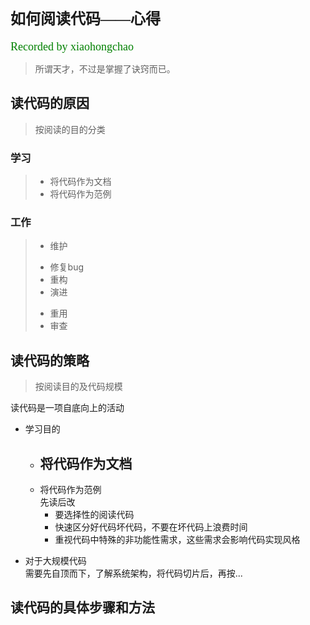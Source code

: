 # <font face="微软雅黑" size="5">如何阅读代码——心得</font>  
<font face="微软雅黑" color="green" size="4">Recorded by xiaohongchao</font>

>所谓天才，不过是掌握了诀窍而已。
  
## 读代码的原因
>按阅读的目的分类
 
### 学习  
>* 将代码作为文档
>* 将代码作为范例

### 工作
>* 维护
>  + 修复bug
>  + 重构
>  + 演进
>* 重用
>* 审查 


## 读代码的策略  

>按阅读目的及代码规模

读代码是一项自底向上的活动

* 学习目的
  + 将代码作为文档
     -
  + 将代码作为范例  
      先读后改
     - 要选择性的阅读代码
     - 快速区分好代码坏代码，不要在坏代码上浪费时间
     - 重视代码中特殊的非功能性需求，这些需求会影响代码实现风格

* 对于大规模代码  
需要先自顶而下，了解系统架构，将代码切片后，再按...

## 读代码的具体步骤和方法  